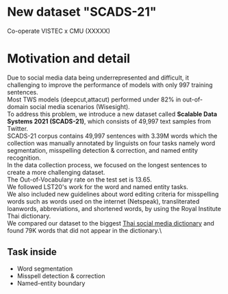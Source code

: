 # New dataset "SCADS-21"

Co-operate VISTEC x CMU (XXXXX)

# Motivation and detail
Due to social media data being underrepresented and difficult, it challenging to improve the performance of models with only 997 training sentences.\
Most TWS models (deepcut,attacut) performed under 82% in out-of-domain social media scenarios (Wisesight).\
To address this problem, we introduce a new dataset called **Scalable Data Systems 2021 (SCADS-21)**, which consists of 49,997 text samples from Twitter.\
SCADS-21 corpus contains 49,997 sentences with 3.39M words which the collection was manually annotated by linguists on four tasks namely word segmentation, misspelling detection \& correction, and named entity recognition.\
In the data collection process, we focused on the longest sentences to create a more challenging dataset.\
The Out-of-Vocabulary rate on the test set is 13.65.\
We followed LST20's work for the word and named entity tasks.\
We also included new guidelines about word editing criteria for misspelling words such as words used on the internet (Netspeak), transliterated loanwords, abbreviations, and shortened words, by using the Royal Institute Thai dictionary.\
We compared our dataset to the biggest [Thai social media dictionary](https://github.com/Knight-H/thai-lm) and found 79K words that did not appear in the dictionary.\
## Task inside
- Word segmentation
- Misspell detection & correction
- Named-entity boundary
